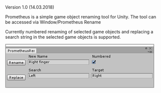 Version 1.0 (14.03.2018)

Prometheus is a simple game object renaming tool for Unity.
The tool can be accessed via Window/Prometheus Rename

Currently numbered renaming of selected game objects and replacing a search string in the selected game objects is supported. 

![User Interface Screenshot](https://raw.githubusercontent.com/Echolaitoc/Prometheus/master/ui.png)
